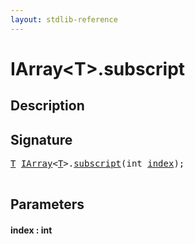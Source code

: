 ```yaml
---
layout: stdlib-reference
---
```


# IArray\<T\>\.subscript

## Description





## Signature 

<pre>
<a href="../interfaces/iarray-01/index.html#typeparam-T" class="code_type">T</a> <a href="../interfaces/iarray-01/index.html" class="code_type">IArray</a>&lt;<a href="../interfaces/iarray-01/index.html#typeparam-T" class="code_type">T</a>&gt;.<a href="subscript.html">subscript</a>(<span class="code_keyword">int</span> <a href="subscript.html#decl-index" class="code_param">index</a>);

</pre>

## Parameters

####  <a id="decl-index"></a>index  : int

